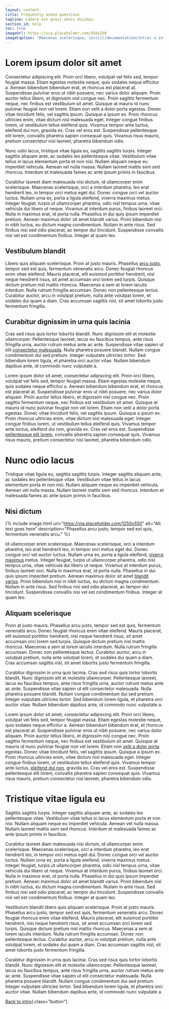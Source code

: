 ```yaml
---
layout: content
title: Frequently asked questions
tagline: Labore est quasi omnis ducimus.
section_id: help
toc: true
imageUrl: https://via.placeholder.com/550x250
imageCaption: "Maecenas scelerisque, [orci](/documentation/intro) a interdum pharetra"
---
```


# Lorem ipsum dolor sit amet

Consectetur adipiscing elit. Proin orci libero, volutpat vel felis sed, tempor feugiat massa. Etiam egestas molestie neque, quis sodales neque efficitur a. Aenean bibendum bibendum erat, et rhoncus est placerat at. Suspendisse pulvinar eros ut nibh posuere, nec varius dolor aliquam. Proin auctor tellus libero, et dignissim nisl congue nec. Proin sagittis fermentum neque, nec finibus est vestibulum sit amet. Quisque at mauris id nunc pulvinar feugiat non vel lorem. Etiam non velit a dolor porta egestas. Donec vitae tincidunt felis, vel sagittis ipsum. Quisque a ipsum ex. Proin rhoncus ultricies enim, vitae dictum nisl malesuada eget. Integer congue finibus lorem, ut vestibulum tellus eleifend quis. Vivamus tempor ante luctus, eleifend dui non, gravida ex. Cras vel eros est. Suspendisse pellentesque elit lorem, convallis pharetra sapien consequat quis. Vivamus risus mauris, pretium consectetur nisl laoreet, pharetra bibendum odio.

Nunc odio lacus, tristique vitae ligula eu, sagittis sagittis turpis. Integer sagittis aliquam ante, ac sodales leo pellentesque vitae. Vestibulum vitae tellus in lacus elementum porta et non nisi. Nullam aliquam neque eu imperdiet vehicula. Aenean vel nulla massa. Nullam laoreet mattis sem sed rhoncus. Interdum et malesuada fames ac ante ipsum primis in faucibus.

Curabitur laoreet diam malesuada nisi dictum, id ullamcorper enim scelerisque. Maecenas scelerisque, orci a interdum pharetra, leo erat hendrerit leo, in tempor orci metus eget dui. Donec congue orci vel auctor luctus. Nullam urna ex, porta a ligula eleifend, viverra maximus metus. Integer feugiat, turpis ut ullamcorper pharetra, odio nisl tempus urna, vitae vehicula dui libero ut neque. Vivamus at interdum purus, finibus laoreet orci. Nulla in maximus erat, id porta nulla. Phasellus in dui quis ipsum imperdiet pretium. Aenean maximus dolor sit amet blandit varius. Proin bibendum nisi in nibh luctus, eu dictum magna condimentum. Nullam in ante risus. Sed finibus nisi sed odio placerat, ac tempor dui tincidunt. Suspendisse convallis nisi vel est condimentum finibus. Integer at quam leo.

## Vestibulum blandit 

Libero quis aliquam scelerisque. Proin at justo mauris. Phasellus [arcu justo](/documentation/intro), tempor sed est quis, fermentum venenatis arcu. Donec feugiat rhoncus enim vitae eleifend. Mauris placerat, elit euismod porttitor hendrerit, nisi neque hendrerit risus, sit amet accumsan orci lorem sed turpis. Quisque dictum pretium nisl mattis rhoncus. Maecenas a sem at lorem iaculis interdum. Nulla rutrum fringilla accumsan. Donec non pellentesque lectus. Curabitur auctor, arcu in volutpat pretium, nulla ante volutpat lorem, et sodales dui quam a diam. Cras accumsan sagittis nisl, sit amet lobortis justo fermentum fringilla.

## Curabitur dignissim in urna quis lacinia

Cras sed risus quis tortor lobortis blandit. Nunc dignissim elit et molestie ullamcorper. Pellentesque laoreet, lacus eu faucibus tempus, ante risus fringilla urna, auctor rutrum metus ante ac ante. Suspendisse vitae sapien ut elit [consectetur malesuada](/documentation/intro). Nulla pharetra posuere blandit. Nullam congue condimentum dui sed pretium. Integer vulputate ultricies tortor. Sed bibendum lorem ligula, et pharetra orci auctor vitae. Nullam bibendum dapibus ante, id commodo nunc vulputate a.

Lorem ipsum dolor sit amet, consectetur adipiscing elit. Proin orci libero, volutpat vel felis sed, tempor feugiat massa. Etiam egestas molestie neque, quis sodales neque efficitur a. Aenean bibendum bibendum erat, et rhoncus est placerat at. Suspendisse pulvinar eros ut nibh posuere, nec varius dolor aliquam. Proin auctor tellus libero, et dignissim nisl congue nec. Proin sagittis fermentum neque, nec finibus est vestibulum sit amet. Quisque at mauris id nunc pulvinar feugiat non vel lorem. Etiam non velit a dolor porta egestas. Donec vitae tincidunt felis, vel sagittis ipsum. Quisque a ipsum ex. Proin rhoncus ultricies enim, vitae dictum nisl malesuada eget. Integer congue finibus lorem, ut vestibulum tellus eleifend quis. Vivamus tempor ante luctus, eleifend dui non, gravida ex. Cras vel eros est. Suspendisse [pellentesque elit lorem](/documentation/intro), convallis pharetra sapien consequat quis. Vivamus risus mauris, pretium consectetur nisl laoreet, pharetra bibendum odio.

# Nunc odio lacus

Tristique vitae ligula eu, sagittis sagittis turpis. Integer sagittis aliquam ante, ac sodales leo pellentesque vitae. Vestibulum vitae tellus in lacus elementum porta et non nisi. Nullam aliquam neque eu imperdiet vehicula. Aenean vel nulla massa. Nullam laoreet mattis sem sed rhoncus. Interdum et malesuada fames ac ante ipsum primis in faucibus.

## Nisi dictum

{% include image.html url="https://via.placeholder.com/1250x550" alt="Alt text goes here" description="Phasellus arcu justo, tempor sed est quis, fermentum venenatis arcu." %}

Id ullamcorper enim scelerisque. Maecenas scelerisque, orci a interdum pharetra, leo erat hendrerit leo, in tempor orci metus eget dui. Donec congue orci vel auctor luctus. Nullam urna ex, porta a ligula eleifend, [viverra maximus](/documentation/intro) metus. Integer feugiat, turpis ut ullamcorper pharetra, odio nisl tempus urna, vitae vehicula dui libero ut neque. Vivamus at interdum purus, finibus laoreet orci. Nulla in maximus erat, id porta nulla. Phasellus in dui quis ipsum imperdiet pretium. Aenean maximus dolor sit amet [blandit varius](/documentation/intro). Proin bibendum nisi in nibh luctus, eu dictum magna condimentum. Nullam in ante risus. Sed finibus nisi sed odio placerat, ac tempor dui tincidunt. Suspendisse convallis nisi vel est condimentum finibus. Integer at quam leo.

## Aliquam scelerisque

Proin at justo mauris. Phasellus arcu justo, tempor sed est quis, fermentum venenatis arcu. Donec feugiat rhoncus enim vitae eleifend. Mauris placerat, elit euismod porttitor hendrerit, nisi neque hendrerit risus, sit amet accumsan orci lorem sed turpis. Quisque dictum pretium nisl mattis rhoncus. Maecenas a sem at lorem iaculis interdum. Nulla rutrum fringilla accumsan. Donec non pellentesque lectus. Curabitur auctor, arcu in volutpat pretium, nulla ante volutpat lorem, et sodales dui quam a diam. Cras accumsan sagittis nisl, sit amet lobortis justo fermentum fringilla.

Curabitur dignissim in urna quis lacinia. Cras sed risus quis tortor lobortis blandit. Nunc dignissim elit et molestie ullamcorper. Pellentesque laoreet, lacus eu faucibus tempus, ante risus fringilla urna, auctor rutrum metus ante ac ante. Suspendisse vitae sapien ut elit consectetur malesuada. Nulla pharetra posuere blandit. Nullam congue condimentum dui sed pretium. Integer vulputate ultricies tortor. Sed bibendum lorem ligula, et pharetra orci auctor vitae. Nullam bibendum dapibus ante, id commodo nunc vulputate a.

Lorem ipsum dolor sit amet, consectetur adipiscing elit. Proin orci libero, volutpat vel felis sed, tempor feugiat massa. Etiam egestas molestie neque, quis sodales neque efficitur a. Aenean bibendum bibendum erat, et rhoncus est placerat at. Suspendisse pulvinar eros ut nibh posuere, nec varius dolor aliquam. Proin auctor tellus libero, et dignissim nisl congue nec. Proin sagittis fermentum neque, nec finibus est vestibulum sit amet. Quisque at mauris id nunc pulvinar feugiat non vel lorem. Etiam non [velit a dolor porta](/documentation/intro) egestas. Donec vitae tincidunt felis, vel sagittis ipsum. Quisque a ipsum ex. Proin rhoncus ultricies enim, vitae dictum nisl malesuada eget. Integer congue finibus lorem, ut vestibulum tellus eleifend quis. Vivamus tempor ante luctus, [eleifend dui non](/documentation/intro), gravida ex. Cras vel eros est. Suspendisse pellentesque elit lorem, convallis pharetra sapien consequat quis. Vivamus risus mauris, pretium consectetur nisl laoreet, pharetra bibendum odio.

# Tristique vitae ligula eu

Sagittis sagittis turpis. Integer sagittis aliquam ante, ac sodales leo pellentesque vitae. Vestibulum vitae tellus in lacus elementum porta et non nisi. Nullam aliquam neque eu imperdiet vehicula. Aenean vel nulla massa. Nullam laoreet mattis sem sed rhoncus. Interdum et malesuada fames ac ante ipsum primis in faucibus.

Curabitur laoreet diam malesuada nisi dictum, id ullamcorper enim scelerisque. Maecenas scelerisque, orci a interdum pharetra, leo erat hendrerit leo, in tempor orci metus eget dui. Donec congue orci vel auctor luctus. Nullam urna ex, porta a ligula eleifend, viverra maximus metus. Integer feugiat, turpis ut ullamcorper pharetra, odio nisl tempus urna, vitae vehicula dui libero ut neque. Vivamus at interdum purus, finibus laoreet orci. Nulla in maximus erat, id porta nulla. Phasellus in dui quis ipsum imperdiet pretium. Aenean maximus dolor sit amet blandit varius. Proin bibendum nisi in nibh luctus, eu dictum magna condimentum. Nullam in ante risus. Sed finibus nisi sed odio placerat, ac tempor dui tincidunt. Suspendisse convallis nisi vel est condimentum finibus. Integer at quam leo.

Vestibulum blandit libero quis aliquam scelerisque. Proin at justo mauris. Phasellus arcu justo, tempor sed est quis, fermentum venenatis arcu. Donec feugiat rhoncus enim vitae eleifend. Mauris placerat, elit euismod porttitor hendrerit, nisi neque hendrerit risus, sit amet accumsan orci lorem sed turpis. Quisque dictum pretium nisl mattis rhoncus. Maecenas a sem at lorem iaculis interdum. Nulla rutrum fringilla accumsan. Donec non pellentesque lectus. Curabitur auctor, arcu in volutpat pretium, nulla ante volutpat lorem, et sodales dui quam a diam. Cras accumsan sagittis nisl, sit amet lobortis justo fermentum fringilla.

Curabitur dignissim in urna quis lacinia. Cras sed risus quis tortor lobortis blandit. Nunc dignissim elit et molestie ullamcorper. Pellentesque laoreet, lacus eu faucibus tempus, ante risus fringilla urna, auctor rutrum metus ante ac ante. Suspendisse vitae sapien ut elit consectetur malesuada. Nulla pharetra posuere blandit. Nullam congue condimentum dui sed pretium. Integer vulputate ultricies tortor. Sed bibendum lorem ligula, et pharetra orci auctor vitae. Nullam bibendum dapibus ante, id commodo nunc vulputate a.

[Back to intro](/documentation/intro#example-pages){:class="button"}